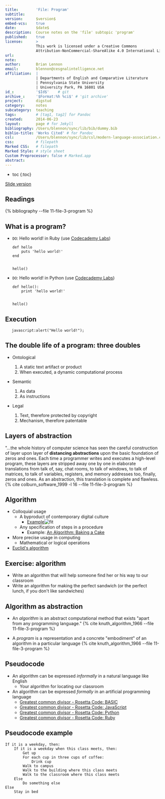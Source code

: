 ```yaml
---
title:        'File: Program'
subtitle:     
version:      $version$
embed-vcs:    true
date:         $date$
description:  Course notes on the 'file' subtopic 'program'
published:    true
license:      > 
              This work is licensed under a Creative Commons 
              Attribution-NonCommercial-ShareAlike 4.0 International License.
url:          
note:         
author:       Brian Lennon
email:        blennon@cesgnalintelligence.net
affiliation:  | 
              | Departments of English and Comparative Literature
              | Pennsylvania State University
              | University Park, PA 16801 USA
id_:          '$Id$'    # git
archive_:     '$Format:%h %ci$' # 'git archive'
project:      digstud
category:     notes
subcategory:  teaching
tags:         # [tag1, tag2] for Pandoc
created:      2014-06-23
layout:       page # for Jekyll
bibliography: /Users/blennon/sync/lib/bib/dummy.bib
biblio-title: 'Works Cited' # for Pandoc
csl:          /Users/blennon/sync/lib/csl/modern-language-association.csl
css:          # filepath
Marked CSS:   # filepath
Marked Style: # style sheet
Custom Preprocessor: false # Marked.app
abstract:     
---
```


* toc
{:toc}

[Slide version](11-program-slides-revealjs.html)


Readings
--------

{% bibliography --file 11-file-3-program %}



What is a program?
------------------

* `DO`: Hello world! in Ruby (use [Codecademy Labs](http://labs.codecademy.com/))

      def hello
          puts 'hello world!'
      end


      hello()

* `DO`: Hello world! in Python (use [Codecademy Labs](http://labs.codecademy.com/))

      def hello():
          print 'hello world!'


      hello()



Execution
---------

       javascript:alert("Hello world!");



The double life of a program: three doubles
-------------------------------------------

* Ontological
    1. A static text artifact or product
    2. When executed, a dynamic computational process

* Semantic
    1. As data
    1. As instructions

* Legal
    1. Text, therefore protected by copyright
    2. Mechanism, therefore patentable



Layers of abstraction
---------------------

"…the whole history of computer science has seen the careful construction of layer upon layer of **distancing abstractions** upon the basic foundation of zeros and ones. Each time a programmer writes and executes a high-level program, these layers are stripped away one by one in elaborate translations from talk of, say, chat rooms, to talk of windows, to talk of matrices, to talk of variables, registers, and memory addresses too, finally, zeros and ones. As an abstraction, this  translation is complete and flawless. {% cite colburn_software_1999 -l 16 --file 11-file-3-program %}



Algorithm
---------

* Colloquial usage
    - A byproduct of contemporary digital culture
        * [Example]()![fit](https://jurnalpelajarbodoh.files.wordpress.com/2013/09/alg-dilbert.gif)
    - Any specification of steps in a procedure
        + Example: [An Algorithm: Baking a Cake](http://www.wiley.com/college/busin/icmis/oakman/outline/chap05/slides/algor.htm)
* More precise usage in computing
    - Mathematical or logical operations
* [Euclid's algorithm](http://en.wikipedia.org/wiki/Euclidean_algorithm)



Exercise: algorithm
-------------------

* Write an algorithm that will help someone find her or his way to our classroom
* Write an algorithm for making the perfect sandwich (or the perfect lunch, if you don't like sandwiches)



Algorithm as abstraction
------------------------

* An *algorithm* is an abstract computational method that exists "apart from any programming language." {% cite knuth_algorithm_1966 --file 11-file-3-program %}

* A *program* is a representation and a concrete "embodiment" of an algorithm in a particular language {% cite knuth_algorithm_1966 --file 11-file-3-program %}



Pseudocode
----------

* An algorithm can be expressed *informally* in a natural language like English
    - Your algorithm for locating our classroom
* An algorithm can be expressed *formally* in an artificial programming language
    - [Greatest common divisor - Rosetta Code: BASIC](http://rosettacode.org/wiki/Greatest_common_divisor#BASIC)
    - [Greatest common divisor - Rosetta Code: JavaScript](http://rosettacode.org/wiki/Greatest_common_divisor#JavaScript)
    - [Greatest common divisor - Rosetta Code: Python](http://rosettacode.org/wiki/Greatest_common_divisor#Python)
    - [Greatest common divisor - Rosetta Code: Ruby](http://rosettacode.org/wiki/Greatest_common_divisor#Ruby)



Pseudocode example
------------------

    If it is a weekday, then:
        If it is a weekday when this class meets, then:
            Get up
            For each cup in three cups of coffee:
                Drink cup
            Walk to campus
            Walk to the building where this class meets
            Walk to the classroom where this class meets
        Else
            Do something else
    Else
        Stay in bed
